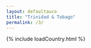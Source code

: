 ```yaml
---
layout: defaultauco
title: "Trinidad & Tobago"
permalink: /3/
---
```


{% include loadCountry.html %}
